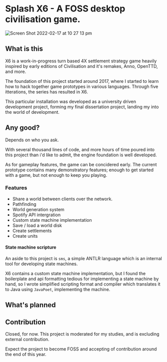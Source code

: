 # Splash X6 - A FOSS desktop civilisation game.

![Screen Shot 2022-02-17 at 10 27 13 pm](https://user-images.githubusercontent.com/50697488/154581520-308c3a30-5396-47d1-88b9-fbbc3b303e44.png)


## What is this
X6 is a work-in-progress turn based 4X settlement strategy game heavily inspired by early editions of Civilisation and it's remakes, Anno, OpenTTD, and more.

The foundation of this project started around 2017, where I started to learn how to hack together game prototypes in various languages. Through five itterations, the series has resulted in X6.

This particular installation was developed as a university driven development project, forming my final dissertation project, landing my into the world of development.

## Any good?
Depends on who you ask.

With several thousand lines of code, and more hours of time poured into this project than i'd like to admit, the engine foundation is well developed.

As for gameplay features, the game can be concidered early. The current prototype contains many demonstratory features; enough to get started with a game, but not enough to keep you playing.

### Features

- Share a world between clients over the network.
- Pathfinding
- World generation system
- Spotify API intergration
- Custom state machine implementation
- Save / load a world disk
- Create settlements
- Create units

#### State machine scripture
An aside to this project is `sms`, a simple ANTLR language which is an internal tool for developing state machines.

X6 contains a custom state machine implementation, but I found the boilerplate and api formatting tedious for implementing a state machine by hand, so I wrote simplified scripting format and compiler which translates it to Java using `JavaPoet`, implementing the machine.

## What's planned

## Contribution
Closed, for now. This project is moderated for my studies, and is excluding external contribution.

Expect the project to become FOSS and accepting of contribution around the end of this year.
